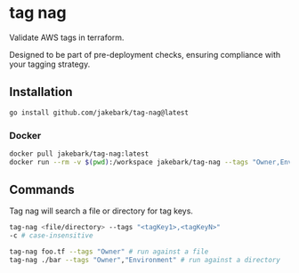 # tag nag

Validate AWS tags in terraform.

Designed to be part of pre-deployment checks, ensuring compliance with your tagging strategy. 

## Installation
```bash
go install github.com/jakebark/tag-nag@latest
```

### Docker
```bash
docker pull jakebark/tag-nag:latest
docker run --rm -v $(pwd):/workspace jakebark/tag-nag --tags "Owner,Environment" /workspace

```

## Commands

Tag nag will search a file or directory for tag keys. 

```bash
tag-nag <file/directory> --tags "<tagKey1>,<tagKeyN>"
-c # case-insensitive 

tag-nag foo.tf --tags "Owner" # run against a file
tag-nag ./bar --tags "Owner","Environment" # run against a directory

```

